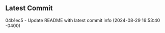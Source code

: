 
## Latest Commit
04b1ec5 - Update README with latest commit info (2024-08-29 16:53:40 -0400) <Yunxi-Zhou>
